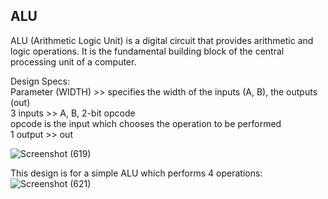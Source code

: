 ## ALU

ALU (Arithmetic Logic Unit) is a digital circuit that provides arithmetic and logic operations. It is the fundamental building block of the central processing unit of a computer.

Design Specs:                                                                                                                                                                                                                  
Parameter (WIDTH) >> specifies the width of the inputs (A, B), the outputs (out)                                                                                                                                                                          
3 inputs >> A, B, 2-bit opcode                                                                                                                                                                          
opcode is the input which chooses the operation to be performed                                                                                                                                                                          
1 output >> out                                                                                                                                                                          

![Screenshot (619)](https://github.com/EngAhmed21/Sub-RTL-Projects/assets/90782588/17f3e7f4-0cdf-49b2-8ac5-8a51f1d97bf8)

This design is for a simple ALU which performs 4 operations:
![Screenshot (621)](https://github.com/EngAhmed21/Sub-RTL-Projects/assets/90782588/af99c3d8-8d9e-4cd8-8dac-b66cdf5a713e)
